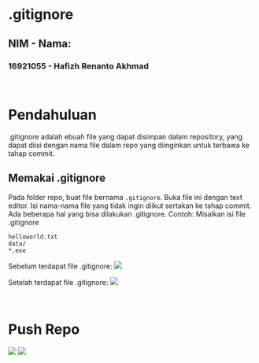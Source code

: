 # .gitignore

## NIM - Nama:
### 16921055 - Hafizh Renanto Akhmad

<p>&nbsp;</p>

# Pendahuluan
.gitignore adalah ebuah file yang dapat disimpan dalam repository, yang dapat diisi dengan nama file dalam repo yang diinginkan untuk terbawa ke tahap commit.

## Memakai .gitignore
Pada folder repo, buat file bernama `.gitignore`. Buka file ini dengan text editor. Isi nama-nama file yang tidak ingin diikut sertakan ke tahap commit. Ada beberapa hal yang bisa dilakukan .gitignore.
Contoh: Misalkan isi file .gitignore
```
helloworld.txt
data/
*.exe
```
Sebelum terdapat file .gitignore:
![](https://cdn.discordapp.com/attachments/941700810335744010/941782559841456158/unknown.png)

Setelah terdapat file .gitignore:
![](https://cdn.discordapp.com/attachments/941700810335744010/941783289381916702/unknown.png)

<p>&nbsp;</p>

# Push Repo

![](https://cdn.discordapp.com/attachments/941700810335744010/941784849847578624/unknown.png)
![](https://cdn.discordapp.com/attachments/941700810335744010/941784912355287120/unknown.png)